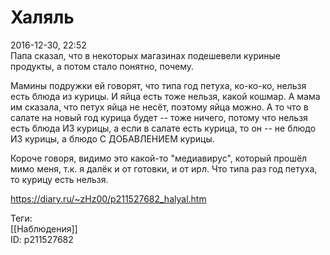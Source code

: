 Халяль
=======

   
 2016-12-30, 22:52   
  Папа сказал, что в некоторых магазинах подешевели куриные продукты, а потом стало понятно, почему.   
   
 Мамины подружки ей говорят, что типа год петуха, ко-ко-ко, нельзя есть блюда из курицы. И яйца есть тоже нельзя, какой кошмар. А мама им сказала, что петух яйца не несёт, поэтому яйца можно. А то что в салате на новый год курица будет -- тоже ничего, потому что нельзя есть блюда ИЗ курицы, а если в салате есть курица, то он -- не блюдо ИЗ курицы, а блюдо С ДОБАВЛЕНИЕМ курицы.   
   
 Короче говоря, видимо это какой-то "медиавирус", который прошёл мимо меня, т.к. я далёк и от готовки, и от ирл. Что типа раз год петуха, то курицу есть нельзя.   
    
 <https://diary.ru/~zHz00/p211527682_halyal.htm>   
   
 Теги:   
 [[Наблюдения]]   
 ID: p211527682